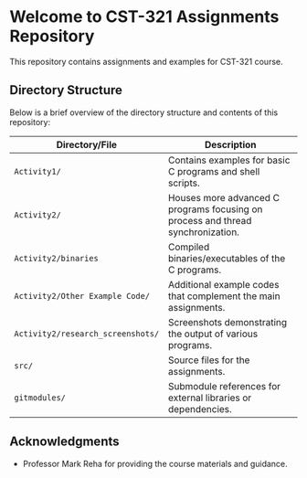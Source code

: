 # Welcome to CST-321 Assignments Repository

This repository contains assignments and examples for CST-321 course.

## Directory Structure

Below is a brief overview of the directory structure and contents of this repository:

| Directory/File       | Description |
| -------------------- | ----------- |
| `Activity1/`         | Contains examples for basic C programs and shell scripts. |
| `Activity2/`         | Houses more advanced C programs focusing on process and thread synchronization. |
| `Activity2/binaries` | Compiled binaries/executables of the C programs. |
| `Activity2/Other Example Code/` | Additional example codes that complement the main assignments. |
| `Activity2/research_screenshots/` | Screenshots demonstrating the output of various programs. |
| `src/`              | Source files for the assignments. |
| `gitmodules/`       | Submodule references for external libraries or dependencies. |



## Acknowledgments

- Professor Mark Reha for providing the course materials and guidance.


